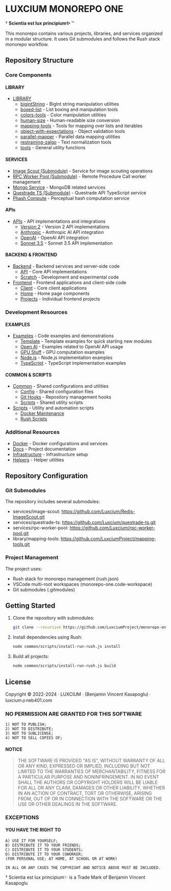 # LUXCIUM MONOREPO ONE

† **Scientia est lux principium✨** ™

This monorepo contains various projects, libraries, and services organized in a modular structure. It uses Git submodules and follows the Rush stack monorepo workflow.

## Repository Structure

### Core Components

#### LIBRARY

- [LIBRARY](/library/README.md)
  - [bigintString](/library/bigintString/README.md) - BigInt string manipulation utilities
  - [boxed-list](/library/boxed-list/README.md) - List boxing and manipulation tools
  - [colors-tools](/library/colors-tools/README.md) - Color manipulation utilities
  - [human-size](/library/human-size/README.md) - Human-readable size conversion
  - [mapping-tools](/library/mapping-tools/README.md) - Tools for mapping over lists and iterables
  - [object-with-expectations](/library/object-with-expectations/README.md) - Object validation tools
  - [parallel-mapper](/library/parallel-mapper/README.md) - Parallel data mapping utilities
  - [restraining-zalgo](/library/restraining-zalgo/README.md) - Text normalization tools
  - [tools](/library/tools/README.md) - General utility functions

#### SERVICES

- [Image Scout (Submodule)](/services/image-scout/README.md) - Service for image scouting operations
- [RPC Worker Pool (Submodule)](/services/rpc-worker-pool/README.md) - Remote Procedure Call worker management
- [Mongo Service](/services/mongo-service/README.md) - MongoDB related services
- [Questrade TS (Submodule)](/services/questrade-ts/README.md) - Questrade API TypeScript service
- [Phash Compute](/services/phash-compute/README.md) - Perceptual hash computation service

#### APIs

- [APIs](/APIs/README.md) - API implementations and integrations
  - [Version 2](/APIs/2/README.md) - Version 2 API implementations
  - [Anthropic](/APIs/anthropic/README.md) - Anthropic AI API integration
  - [OpenAI](/APIs/openai/README.md) - OpenAI API integration
  - [Sonnet 3.5](/APIs/sonnet-3-5/README.md) - Sonnet 3.5 API implementation

#### BACKEND & FRONTEND

- [Backend](/backend/README.md) - Backend services and server-side code
  - [API](/backend/api/README.md) - Core API implementations
  - [Scratch](/backend/scratch/README.md) - Development and experimental code
- [Frontend](/frontend/README.md) - Frontend applications and client-side code
  - [Client](/frontend/client/README.md) - Core client applications
  - [Home](/frontend/home/README.md) - Home page components
  - [Projects](/frontend/projects/README.md) - Individual frontend projects

### Development Resources

#### EXAMPLES

- [Examples](/examples/README.md) - Code examples and demonstrations
  - [Template](/examples/template/README.md) - Template examples for quick starting new modules
  - [Open AI](/examples/open-ai/README.md) - Examples related to OpenAI API usage
  - [GPU Stuff](/examples/gpu-stuff/README.md) - GPU computation examples
  - [Node.js](/examples/node-js/README.md) - Node.js implementation examples
  - [TypeScript](/examples/typescript/README.md) - TypeScript implementation examples

#### COMMON & SCRIPTS

- [Common](/common/README.md) - Shared configurations and utilities
  - [Config](/common/config/README.md) - Shared configuration files
  - [Git Hooks](/common/git-hooks/README.md) - Repository management hooks
  - [Scripts](/common/scripts/README.md) - Shared utility scripts
- [Scripts](/scripts/README.md) - Utility and automation scripts
  - [Docker Maintenance](/scripts/docker-maintenance-global-system/README.md)
  - [Rush Scripts](/scripts/rush/README.md)

### Additional Resources

- [Docker](/docker/README.md) - Docker configurations and services
- [Docs](/docs/README.md) - Project documentation
- [Infrastructure](/infrastructure/README.md) - Infrastructure setup
- [Helpers](/helpers/README.md) - Helper utilities

## Repository Configuration

### Git Submodules

The repository includes several submodules:

- services/image-scout: <https://github.com/Luxcium/Redis-ImageScout.git>
- services/questrade-ts: <https://github.com/Luxcium/questrade-ts.git>
- services/rpc-worker-pool: <https://github.com/Luxcium/rpc-worker-pool.git>
- library/mapping-tools: <https://github.com/LuxciumProject/mapping-tools.git>

### Project Management

The project uses:

- Rush stack for monorepo management (rush.json)
- VSCode multi-root workspaces (monorepo-one.code-workspace)
- Git submodules (.gitmodules)

## Getting Started

1. Clone the repository with submodules:

   ```bash
   git clone --recursive https://github.com/LuxciumProject/monorepo-one.git
   ```

2. Install dependencies using Rush:

   ```bash
   node common/scripts/install-run-rush.js install
   ```

3. Build all projects:

   ```bash
   node common/scripts/install-run-rush.js build
   ```

## License

Copyright © 2022-2024 · LUXCIUM · (Benjamin Vincent Kasapoglu) · luxcium﹫neb401.com

### NO PERMISSION ARE GRANTED FOR THIS SOFTWARE

    1) NOT TO PUBLISH;
    2) NOT TO DISTRIBUTE;
    3) NOT TO SUBLICENSE;
    4) NOT TO SELL COPIES OF;

#### NOTICE

> THE SOFTWARE IS PROVIDED "AS IS", WITHOUT WARRANTY OF ALL OR ANY KIND,
> EXPRESSED OR IMPLIED, INCLUDING BUT NOT LIMITED TO THE WARRANTIES OF
> MERCHANTABILITY, FITNESS FOR A PARTICULAR PURPOSE AND NONINFRINGEMENT.
> IN NO EVENT SHALL THE AUTHORS OR COPYRIGHT HOLDERS WILL BE LIABLE FOR ALL
> OR ANY CLAIM, DAMAGES OR OTHER LIABILITY, WHETHER IN AN ACTION OF CONTRACT,
> TORT OR OTHERWISE, ARISING FROM, OUT OF OR IN CONNECTION WITH THE SOFTWARE
> OR THE USE OR OTHER DEALINGS IN THE SOFTWARE.

### EXCEPTIONS

#### YOU HAVE THE RIGHT TO

    A) USE IT FOR YOURSELF;
    B) DISTRIBUTE IT TO YOUR FRIENDS;
    C) DISTRIBUTE IT TO YOUR STUDENTS;
    D) DISTRIBUTE IT TO YOUR COWORKER;
    (FOR PERSONAL USE; AT HOME, AT SCHOOL OR AT WORK)

    IN ALL OR ANY CASES THE COPYRIGHT AND NOTICE ABOVE MUST BE INCLUDED.

† Scientia est lux principium✨ is a Trade Mark of Benjamin Vincent Kasapoglu
